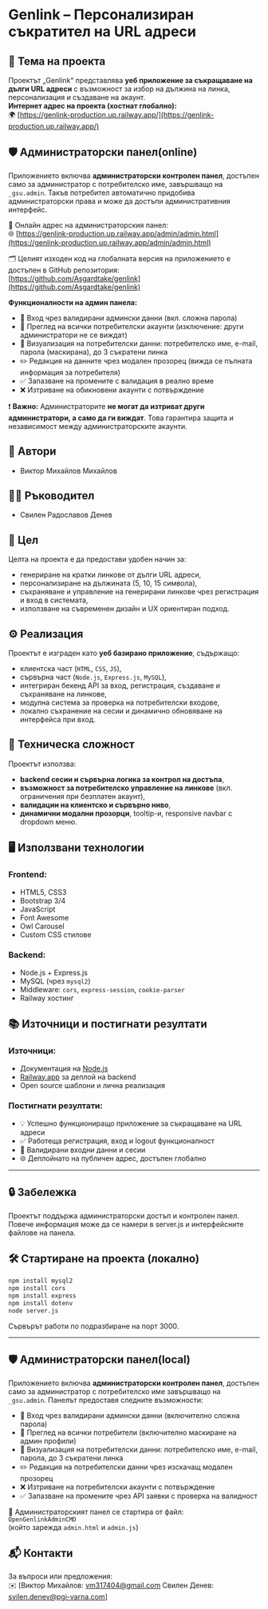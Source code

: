 # Genlink – Персонализиран съкратител на URL адреси

## 🔗 Тема на проекта
Проектът „Genlink“ представлява **уеб приложение за съкращаване на дълги URL адреси** с възможност за избор на дължина на линка, персонализация и създаване на акаунт.  
**Интернет адрес на проекта (хостнат глобално):**  
🌍 [https://genlink-production.up.railway.app/](https://genlink-production.up.railway.app/)

## 🛡️ Администраторски панел(online)

Приложението включва **администраторски контролен панел**, достъпен само за администратор с потребителско име, завършващо на `_gsu.admin`. Такъв потребител автоматично придобива администраторски права и може да достъпи административния интерфейс.

🔗 Онлайн адрес на администраторския панел:  
🌐 [https://genlink-production.up.railway.app/admin/admin.html](https://genlink-production.up.railway.app/admin/admin.html)

🗂️ Целият изходен код на глобалната версия на приложението е достъпен в GitHub репозитория:  
[https://github.com/Asgardtake/genlink](https://github.com/Asgardtake/genlink)

**Функционалности на админ панела:**
- 🔐 Вход чрез валидирани админски данни (вкл. сложна парола)
- 👤 Преглед на всички потребителски акаунти (изключение: други администратори не се виждат)
- 🧾 Визуализация на потребителски данни: потребителско име, e-mail, парола (маскирана), до 3 съкратени линка
- ✏️ Редакция на данните чрез модален прозорец (вижда се пълната информация за потребителя)
- ✅ Запазване на промените с валидация в реално време
- ❌ Изтриване на обикновени акаунти с потвърждение

❗ **Важно:** Администраторите  **не могат да изтриват други администратори, а само да ги виждат**. Това гарантира защита и независимост между администраторските акаунти.

## 👥 Автори
- Виктор Михайлов Михайлов

## 👨‍🏫 Ръководител
- Свилен Радославов Денев

## 🎯 Цел
Целта на проекта е да предостави удобен начин за:
- генериране на кратки линкове от дълги URL адреси,
- персонализиране на дължината (5, 10, 15 символа),
- съхраняване и управление на генерирани линкове чрез регистрация и вход в системата,
- използване на съвременен дизайн и UX ориентиран подход.

## ⚙️ Реализация
Проектът е изграден като **уеб базирано приложение**, съдържащо:
- клиентска част (`HTML`, `CSS`, `JS`),
- сървърна част (`Node.js`, `Express.js`, `MySQL`),
- интегриран бекенд API за вход, регистрация, създаване и съхраняване на линкове,
- модулна система за проверка на потребителски входове,
- локално съхранение на сесии и динамично обновяване на интерфейса при вход.

## 🔧 Техническа сложност
Проектът използва:
- **backend сесии и сървърна логика за контрол на достъпа**,
- **възможност за потребителско управление на линкове** (вкл. ограничения при безплатен акаунт),
- **валидации на клиентско и сървърно ниво**,
- **динамични модални прозорци**, tooltip-и, responsive navbar с dropdown меню.

## 🖥️ Използвани технологии
### Frontend:
- HTML5, CSS3
- Bootstrap 3/4
- JavaScript
- Font Awesome
- Owl Carousel
- Custom CSS стилове

### Backend:
- Node.js + Express.js
- MySQL (чрез `mysql2`)
- Middleware: `cors`, `express-session`, `cookie-parser`
- Railway хостинг

## 📚 Източници и постигнати резултати

### Източници:
- Документация на [Node.js](https://nodejs.org/)
- [Railway.app](https://railway.app/) за деплой на backend
- Open source шаблони и лична реализация

### Постигнати резултати:
- 💡 Успешно функциониращо приложение за съкращаване на URL адреси
- ✅ Работеща регистрация, вход и logout функционалност
- 🧠 Валидирани входни данни и сесии
- 🌐 Деплойнато на публичен адрес, достъпен глобално

---

## 🔒 Забележка
Проектът поддържа администраторски достъп и контролен панел. Повече информация може да се намери в server.js и интерфейсните файлове на панела.

## 🛠️ Стартиране на проекта (локално)
```bash
npm install mysql2
npm install cors
npm install express
npm install dotenv
node server.js
```
Сървърът работи по подразбиране на порт 3000.

---

## 🛡️ Администраторски панел(local)

Приложението включва **администраторски контролен панел**, достъпен само за администратор с потребителско име завършващо на `_gsu.admin`. Панелът предоставя следните възможности:

- 🔐 Вход чрез валидирани админски данни (включително сложна парола)
- 👤 Преглед на всички потребители (включително маскиране на админ профили)
- 🧾 Визуализация на потребителски данни: потребителско име, e-mail, парола, до 3 съкратени линка
- ✏️ Редакция на потребителски данни чрез изскачащ модален прозорец
- ❌ Изтриване на потребителски акаунти с потвърждение
- ✅ Запазване на промените чрез API заявки с проверка на валидност

🔗 Администраторският панел се стартира от файл:  
`OpenGenlinkAdminCMD`  
(който зарежда `admin.html` и `admin.js`)

## 📬 Контакти
За въпроси или предложения:  
✉️ [Виктор Михайлов: vm317404@gmail.com
    Свилен Денев: svilen.denev@pgi-varna.com]
